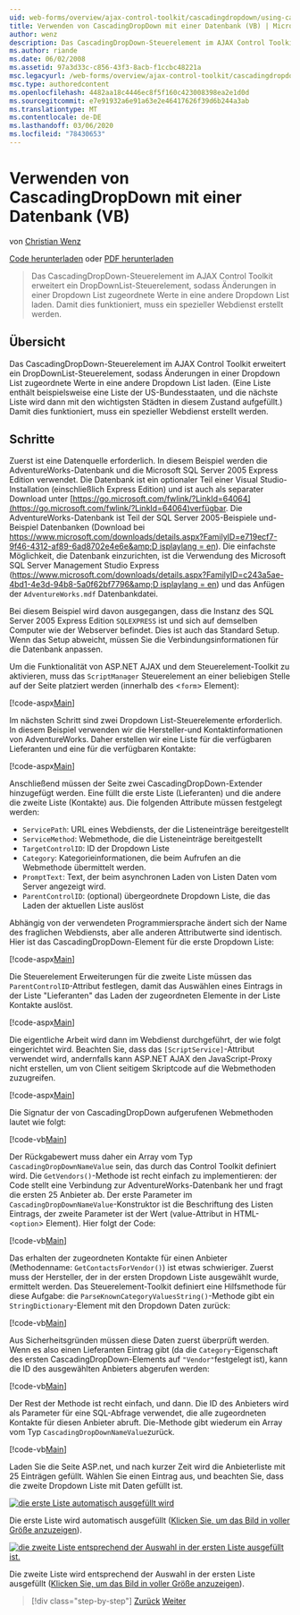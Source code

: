 ```yaml
---
uid: web-forms/overview/ajax-control-toolkit/cascadingdropdown/using-cascadingdropdown-with-a-database-vb
title: Verwenden von CascadingDropDown mit einer Datenbank (VB) | Microsoft-Dokumentation
author: wenz
description: Das CascadingDropDown-Steuerelement im AJAX Control Toolkit erweitert ein DropDownList-Steuerelement, sodass Änderungen in einer DropDownList zugeordnete Werte in Anoth laden...
ms.author: riande
ms.date: 06/02/2008
ms.assetid: 97a3d33c-c856-43f3-8acb-f1ccbc48221a
msc.legacyurl: /web-forms/overview/ajax-control-toolkit/cascadingdropdown/using-cascadingdropdown-with-a-database-vb
msc.type: authoredcontent
ms.openlocfilehash: 4482aa18c4446ec8f5f160c423008398ea2e1d0d
ms.sourcegitcommit: e7e91932a6e91a63e2e46417626f39d6b244a3ab
ms.translationtype: MT
ms.contentlocale: de-DE
ms.lasthandoff: 03/06/2020
ms.locfileid: "78430653"
---
```

# <a name="using-cascadingdropdown-with-a-database-vb"></a>Verwenden von CascadingDropDown mit einer Datenbank (VB)

von [Christian Wenz](https://github.com/wenz)

[Code herunterladen](https://download.microsoft.com/download/9/0/7/907760b1-2c60-4f81-aeb6-ca416a573b0d/cascadingdropdown1.vb.zip) oder [PDF herunterladen](https://download.microsoft.com/download/2/d/c/2dc10e34-6983-41d4-9c08-f78f5387d32b/cascadingdropdown1VB.pdf)

> Das CascadingDropDown-Steuerelement im AJAX Control Toolkit erweitert ein DropDownList-Steuerelement, sodass Änderungen in einer Dropdown List zugeordnete Werte in eine andere Dropdown List laden. Damit dies funktioniert, muss ein spezieller Webdienst erstellt werden.

## <a name="overview"></a>Übersicht

Das CascadingDropDown-Steuerelement im AJAX Control Toolkit erweitert ein DropDownList-Steuerelement, sodass Änderungen in einer Dropdown List zugeordnete Werte in eine andere Dropdown List laden. (Eine Liste enthält beispielsweise eine Liste der US-Bundesstaaten, und die nächste Liste wird dann mit den wichtigsten Städten in diesem Zustand aufgefüllt.) Damit dies funktioniert, muss ein spezieller Webdienst erstellt werden.

## <a name="steps"></a>Schritte

Zuerst ist eine Datenquelle erforderlich. In diesem Beispiel werden die AdventureWorks-Datenbank und die Microsoft SQL Server 2005 Express Edition verwendet. Die Datenbank ist ein optionaler Teil einer Visual Studio-Installation (einschließlich Express Edition) und ist auch als separater Download unter [https://go.microsoft.com/fwlink/?LinkId=64064](https://go.microsoft.com/fwlink/?LinkId=64064)verfügbar. Die AdventureWorks-Datenbank ist Teil der SQL Server 2005-Beispiele und-Beispiel Datenbanken (Download bei [https://www.microsoft.com/downloads/details.aspx?FamilyID=e719ecf7-9f46-4312-af89-6ad8702e4e6e&amp;D isplaylang = en](https://www.microsoft.com/downloads/details.aspx?FamilyID=e719ecf7-9f46-4312-af89-6ad8702e4e6e&amp;DisplayLang=en)). Die einfachste Möglichkeit, die Datenbank einzurichten, ist die Verwendung des Microsoft SQL Server Management Studio Express ([https://www.microsoft.com/downloads/details.aspx?FamilyID=c243a5ae-4bd1-4e3d-94b8-5a0f62bf7796&amp;D isplaylang = en](https://www.microsoft.com/downloads/details.aspx?FamilyID=c243a5ae-4bd1-4e3d-94b8-5a0f62bf7796&amp;DisplayLang=en)) und das Anfügen der `AdventureWorks.mdf` Datenbankdatei.

Bei diesem Beispiel wird davon ausgegangen, dass die Instanz des SQL Server 2005 Express Edition `SQLEXPRESS` ist und sich auf demselben Computer wie der Webserver befindet. Dies ist auch das Standard Setup. Wenn das Setup abweicht, müssen Sie die Verbindungsinformationen für die Datenbank anpassen.

Um die Funktionalität von ASP.NET AJAX und dem Steuerelement-Toolkit zu aktivieren, muss das `ScriptManager` Steuerelement an einer beliebigen Stelle auf der Seite platziert werden (innerhalb des &lt;`form`&gt; Element):

[!code-aspx[Main](using-cascadingdropdown-with-a-database-vb/samples/sample1.aspx)]

Im nächsten Schritt sind zwei Dropdown List-Steuerelemente erforderlich. In diesem Beispiel verwenden wir die Hersteller-und Kontaktinformationen von AdventureWorks. Daher erstellen wir eine Liste für die verfügbaren Lieferanten und eine für die verfügbaren Kontakte:

[!code-aspx[Main](using-cascadingdropdown-with-a-database-vb/samples/sample2.aspx)]

Anschließend müssen der Seite zwei CascadingDropDown-Extender hinzugefügt werden. Eine füllt die erste Liste (Lieferanten) und die andere die zweite Liste (Kontakte) aus. Die folgenden Attribute müssen festgelegt werden:

- `ServicePath`: URL eines Webdiensts, der die Listeneinträge bereitgestellt
- `ServiceMethod`: Webmethode, die die Listeneinträge bereitgestellt
- `TargetControlID`: ID der Dropdown Liste
- `Category`: Kategorieinformationen, die beim Aufrufen an die Webmethode übermittelt werden.
- `PromptText`: Text, der beim asynchronen Laden von Listen Daten vom Server angezeigt wird.
- `ParentControlID`: (optional) übergeordnete Dropdown Liste, die das Laden der aktuellen Liste auslöst

Abhängig von der verwendeten Programmiersprache ändert sich der Name des fraglichen Webdiensts, aber alle anderen Attributwerte sind identisch. Hier ist das CascadingDropDown-Element für die erste Dropdown Liste:

[!code-aspx[Main](using-cascadingdropdown-with-a-database-vb/samples/sample3.aspx)]

Die Steuerelement Erweiterungen für die zweite Liste müssen das `ParentControlID`-Attribut festlegen, damit das Auswählen eines Eintrags in der Liste "Lieferanten" das Laden der zugeordneten Elemente in der Liste Kontakte auslöst.

[!code-aspx[Main](using-cascadingdropdown-with-a-database-vb/samples/sample4.aspx)]

Die eigentliche Arbeit wird dann im Webdienst durchgeführt, der wie folgt eingerichtet wird. Beachten Sie, dass das `[ScriptService]`-Attribut verwendet wird, andernfalls kann ASP.NET AJAX den JavaScript-Proxy nicht erstellen, um von Client seitigem Skriptcode auf die Webmethoden zuzugreifen.

[!code-aspx[Main](using-cascadingdropdown-with-a-database-vb/samples/sample5.aspx)]

Die Signatur der von CascadingDropDown aufgerufenen Webmethoden lautet wie folgt:

[!code-vb[Main](using-cascadingdropdown-with-a-database-vb/samples/sample6.vb)]

Der Rückgabewert muss daher ein Array vom Typ `CascadingDropDownNameValue` sein, das durch das Control Toolkit definiert wird. Die `GetVendors()`-Methode ist recht einfach zu implementieren: der Code stellt eine Verbindung zur AdventureWorks-Datenbank her und fragt die ersten 25 Anbieter ab. Der erste Parameter im `CascadingDropDownNameValue`-Konstruktor ist die Beschriftung des Listen Eintrags, der zweite Parameter ist der Wert (value-Attribut in HTML-&lt;`option`&gt; Element). Hier folgt der Code:

[!code-vb[Main](using-cascadingdropdown-with-a-database-vb/samples/sample7.vb)]

Das erhalten der zugeordneten Kontakte für einen Anbieter (Methodenname: `GetContactsForVendor()`) ist etwas schwieriger. Zuerst muss der Hersteller, der in der ersten Dropdown Liste ausgewählt wurde, ermittelt werden. Das Steuerelement-Toolkit definiert eine Hilfsmethode für diese Aufgabe: die `ParseKnownCategoryValuesString()`-Methode gibt ein `StringDictionary`-Element mit den Dropdown Daten zurück:

[!code-vb[Main](using-cascadingdropdown-with-a-database-vb/samples/sample8.vb)]

Aus Sicherheitsgründen müssen diese Daten zuerst überprüft werden. Wenn es also einen Lieferanten Eintrag gibt (da die `Category`-Eigenschaft des ersten CascadingDropDown-Elements auf `"Vendor"`festgelegt ist), kann die ID des ausgewählten Anbieters abgerufen werden:

[!code-vb[Main](using-cascadingdropdown-with-a-database-vb/samples/sample9.vb)]

Der Rest der Methode ist recht einfach, und dann. Die ID des Anbieters wird als Parameter für eine SQL-Abfrage verwendet, die alle zugeordneten Kontakte für diesen Anbieter abruft. Die-Methode gibt wiederum ein Array vom Typ `CascadingDropDownNameValue`zurück.

[!code-vb[Main](using-cascadingdropdown-with-a-database-vb/samples/sample10.vb)]

Laden Sie die Seite ASP.net, und nach kurzer Zeit wird die Anbieterliste mit 25 Einträgen gefüllt. Wählen Sie einen Eintrag aus, und beachten Sie, dass die zweite Dropdown Liste mit Daten gefüllt ist.

[![die erste Liste automatisch ausgefüllt wird](using-cascadingdropdown-with-a-database-vb/_static/image2.png)](using-cascadingdropdown-with-a-database-vb/_static/image1.png)

Die erste Liste wird automatisch ausgefüllt ([Klicken Sie, um das Bild in voller Größe anzuzeigen](using-cascadingdropdown-with-a-database-vb/_static/image3.png)).

[![die zweite Liste entsprechend der Auswahl in der ersten Liste ausgefüllt ist.](using-cascadingdropdown-with-a-database-vb/_static/image5.png)](using-cascadingdropdown-with-a-database-vb/_static/image4.png)

Die zweite Liste wird entsprechend der Auswahl in der ersten Liste ausgefüllt ([Klicken Sie, um das Bild in voller Größe anzuzeigen](using-cascadingdropdown-with-a-database-vb/_static/image6.png)).

> [!div class="step-by-step"]
> [Zurück](filling-a-list-using-cascadingdropdown-vb.md)
> [Weiter](presetting-list-entries-with-cascadingdropdown-vb.md)
